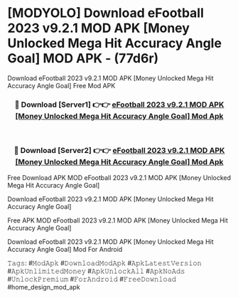 # [MODYOLO] Download eFootball 2023 v9.2.1 MOD APK [Money Unlocked Mega Hit Accuracy Angle Goal] MOD APK - (77d6r)
Download eFootball 2023 v9.2.1 MOD APK [Money Unlocked Mega Hit Accuracy Angle Goal] Free Mod APK

<div align="center">
<h3>🔴 Download [Server1] 👉👉 <a href="https://apk-comot.site?title=eFootball_2023_v9.2.1_MOD_APK_[Money_Unlocked_Mega_Hit_Accuracy_Angle_Goal]">eFootball 2023 v9.2.1 MOD APK [Money Unlocked Mega Hit Accuracy Angle Goal] Mod Apk</a></h3><br>

<h3>🔴 Download [Server2] 👉👉 <a href="https://apk-comot.site?title=eFootball_2023_v9.2.1_MOD_APK_[Money_Unlocked_Mega_Hit_Accuracy_Angle_Goal]">eFootball 2023 v9.2.1 MOD APK [Money Unlocked Mega Hit Accuracy Angle Goal] Mod Apk</a></h3>
</div>


Free Download APK MOD eFootball 2023 v9.2.1 MOD APK [Money Unlocked Mega Hit Accuracy Angle Goal]

Download eFootball 2023 v9.2.1 MOD APK [Money Unlocked Mega Hit Accuracy Angle Goal] 

Free APK MOD eFootball 2023 v9.2.1 MOD APK [Money Unlocked Mega Hit Accuracy Angle Goal] 

Download eFootball 2023 v9.2.1 MOD APK [Money Unlocked Mega Hit Accuracy Angle Goal] Mod For Android

𝚃𝚊𝚐𝚜: #𝙼𝚘𝚍𝙰𝚙𝚔 #𝙳𝚘𝚠𝚗𝚕𝚘𝚊𝚍𝙼𝚘𝚍𝙰𝚙𝚔 #𝙰𝚙𝚔𝙻𝚊𝚝𝚎𝚜𝚝𝚅𝚎𝚛𝚜𝚒𝚘𝚗 #𝙰𝚙𝚔𝚄𝚗𝚕𝚒𝚖𝚒𝚝𝚎𝚍𝙼𝚘𝚗𝚎𝚢 #𝙰𝚙𝚔𝚄𝚗𝚕𝚘𝚌𝚔𝙰𝚕𝚕 #𝙰𝚙𝚔𝙽𝚘𝙰𝚍𝚜 #𝚄𝚗𝚕𝚘𝚌𝚔𝙿𝚛𝚎𝚖𝚒𝚞𝚖 #𝙵𝚘𝚛𝙰𝚗𝚍𝚛𝚘𝚒𝚍 #𝙵𝚛𝚎𝚎𝙳𝚘𝚠𝚗𝚕𝚘𝚊𝚍 #home_design_mod_apk